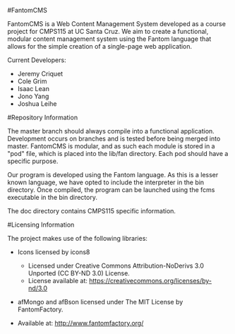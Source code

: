 #FantomCMS

FantomCMS is a Web Content Management System developed as a course project for CMPS115 at UC Santa Cruz. We aim to create a functional, modular content management system using the Fantom language that allows for the simple creation of a single-page web application.

Current Developers:
- Jeremy Criquet
- Cole Grim
- Isaac Lean
- Jono Yang
- Joshua Leihe

#Repository Information

The master branch should always compile into a functional application. Development occurs on branches and is tested before being merged into master. FantomCMS is modular, and as such each module is stored in a "pod" file, which is placed into the lib/fan directory. Each pod should have a specific purpose.

Our program is developed using the Fantom language. As this is a lesser known language, we have opted to include the interpreter in the bin directory. Once compiled, the program can be launched using the fcms executable in the bin directory.

The doc directory contains CMPS115 specific information.

#Licensing Information

The project makes use of the following libraries:

- Icons licensed by icons8
    - Licensed under Creative Commons Attribution-NoDerivs 3.0 Unported (CC BY-ND 3.0) License.
    - License available at: https://creativecommons.org/licenses/by-nd/3.0

- afMongo and afBson licensed under The MIT License by FantomFactory. 
 - Available at: http://www.fantomfactory.org/
